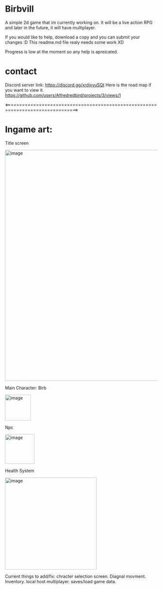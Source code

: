 # Birbvill
A simple 2d game that im currently working on. It will be a live action RPG and later in the future, it will have multiplayer.

If you would like to help, download a copy and you can submit your changes :D
This readme.md file realy needs some work XD

Progress is low at the moment so any help is apreicated.

# contact
Discord server link: https://discord.gg/xrdjxyuSQt
Here is the road map if you want to view it. https://github.com/users/Alfredredbird/projects/3/views/1


<================================================================================>




# Ingame art:
Title screen


<img width="759" alt="image" src="https://github.com/Alfredredbird/BirbVill/assets/105014217/edd4b7fa-70a4-43d3-8360-de95535f1892">

Main Character: Birb


<img width="85" alt="image" src="https://github.com/Alfredredbird/BirbVill/assets/105014217/caa25128-257a-4280-a829-65a0d59fe389">






Npc

<img width="97" alt="image" src="https://github.com/Alfredredbird/BirbVill/assets/105014217/fd01d19f-1040-403d-a324-5b7446b5d370">


Health System



<img width="302" alt="image" src="https://github.com/Alfredredbird/BirbVill/assets/105014217/c912e7d1-a8ea-4e4f-b3c0-3848d1d868f5">


Current things to add/fix:
  chracter selection screen.
  Diagnal movment.
  Inventory.
  local host multiplayer.
  saves/load game data.
